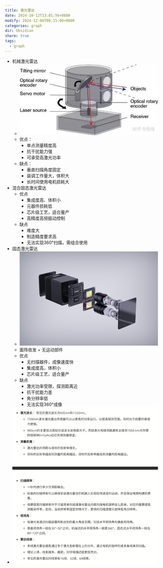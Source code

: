 ```yaml
---
title: 激光雷达
date: 2024-10-12T13:01:56+0800
modify: 2024-12-06T00:15:00+0800
categories: graph
dir: Obsidian
share: true
tags:
  - graph
---
```


- 机械激光雷达
	- ![Pasted image 20241008202439.png](../assets/images/Pasted%20image%2020241008202439.png)
	- 优点：
		- 单点测量精度高
		- 抗干扰能力强
		- 可承受高激光功率
	- 缺点：
		- 垂直扫描角度固定
		- 装调工作量大，体积大
		- 长时间使用电机损耗大
- 混合固态激光雷达
	- 优点
		- 集成度高、体积小
		- 元器件损耗低
		- 芯片级工艺，适合量产
		- 高精度高频振动控制
	- 缺点
		- 难度大
		- 制造精度要求高
		- 无法实现360°扫描，需组合使用
- 固态激光雷达
	- ![Pasted image 20241008202648.png](../assets/images/Pasted%20image%2020241008202648.png)
	- 面阵收发 + 无运动部件
	- 优点
		- 无扫描器件，成像速度快
		- 集成度高，体积小
		- 芯片级工艺，适合量产
	- 缺点
		- 激光功率受限，探测距离近
		- 抗干扰能力差
		- 角分辨率低
		- 无法实现360°成像
- ![Pasted image 20241008202715.png](../assets/images/Pasted%20image%2020241008202715.png)